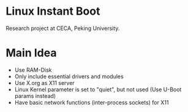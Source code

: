 # Linux Instant Boot
Research project at CECA, Peking University.

# Main Idea
* Use RAM-Disk
* Only include essential drivers and modules
* Use X.org as X11 server
* Linux Kernel parameter is set to "quiet", but not used (Use U-Boot params instead)
* Have basic network functions (inter-process sockets) for X11
